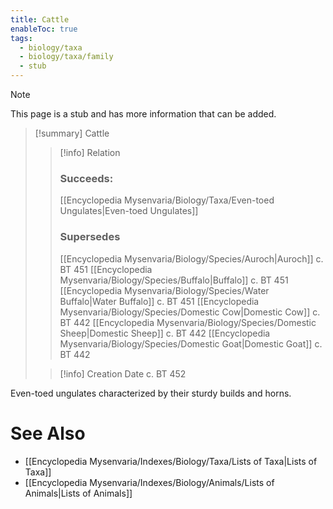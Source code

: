 ```yaml
---
title: Cattle
enableToc: true
tags:
  - biology/taxa
  - biology/taxa/family
  - stub
---
```


> [!note]
> This page is a stub and has more information that can be added.

> [!summary] Cattle
> > [!info] Relation
> > ### Succeeds:
> > [[Encyclopedia Mysenvaria/Biology/Taxa/Even-toed Ungulates|Even-toed Ungulates]]
> > ### Supersedes 
> > [[Encyclopedia Mysenvaria/Biology/Species/Auroch|Auroch]] c. BT 451
> > [[Encyclopedia Mysenvaria/Biology/Species/Buffalo|Buffalo]] c. BT 451
> > [[Encyclopedia Mysenvaria/Biology/Species/Water Buffalo|Water Buffalo]] c. BT 451
> > [[Encyclopedia Mysenvaria/Biology/Species/Domestic Cow|Domestic Cow]] c. BT 442
> > [[Encyclopedia Mysenvaria/Biology/Species/Domestic Sheep|Domestic Sheep]] c. BT 442
> > [[Encyclopedia Mysenvaria/Biology/Species/Domestic Goat|Domestic Goat]] c. BT 442
>
> > [!info] Creation Date
> > c. BT 452

Even-toed ungulates characterized by their sturdy builds and horns.

# See Also
- [[Encyclopedia Mysenvaria/Indexes/Biology/Taxa/Lists of Taxa|Lists of Taxa]]
- [[Encyclopedia Mysenvaria/Indexes/Biology/Animals/Lists of Animals|Lists of Animals]]
